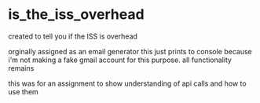 # is_the_iss_overhead
created to tell you if the ISS is overhead

orginally assigned as an email generator this just prints to console because i'm not making a fake gmail account for this purpose. all functionality remains

this was for an assignment to show understanding of api calls and how to use them
